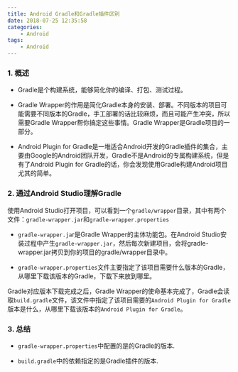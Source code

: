 ```yaml
---
title: Android Gradle和Gradle插件区别
date: 2018-07-25 12:35:58
categories: 
    - Android
tags:
    - Android
---
```


### 1. 概述

* Gradle是个构建系统，能够简化你的编译、打包、测试过程。
 
* Gradle Wrapper的作用是简化Gradle本身的安装、部署。不同版本的项目可能需要不同版本的Gradle，手工部署的话比较麻烦，而且可能产生冲突，所以需要Gradle Wrapper帮你搞定这些事情。Gradle Wrapper是Gradle项目的一部分。

* Android Plugin for Gradle是一堆适合Android开发的Gradle插件的集合，主要由Google的Android团队开发，Gradle不是Android的专属构建系统，但是有了Android Plugin for Gradle的话，你会发现使用Gradle构建Android项目尤其的简单。

<!-- more -->

### 2. 通过Android Studio理解Gradle

使用Android Studio打开项目，可以看到一个`gradle/wrapper`目录，其中有两个文件：`gradle-wrapper.jar`和`gradle-wrapper.properties`

* `gradle-wrapper.ja`r是Gradle Wrapper的主体功能包。在Android Studio安装过程中产生`gradle-wrapper.jar`，然后每次新建项目，会将gradle-wrapper.jar拷贝到你的项目的gradle/wrapper目录中。

* `gradle-wrapper.properties`文件主要指定了该项目需要什么版本的Gradle，从哪里下载该版本的Gradle，下载下来放到哪里。


Gradle对应版本下载完成之后，Gradle Wrapper的使命基本完成了，Gradle会读取`build.gradle`文件，该文件中指定了该项目需要的`Android Plugin for Gradle`版本是什么，从哪里下载该版本的`Android Plugin for Gradle`。


### 3. 总结

* `gradle-wrapper.properties`中配置的是的Gradle的版本.

* `build.gradle`中的依赖指定的是Gradle插件的版本.